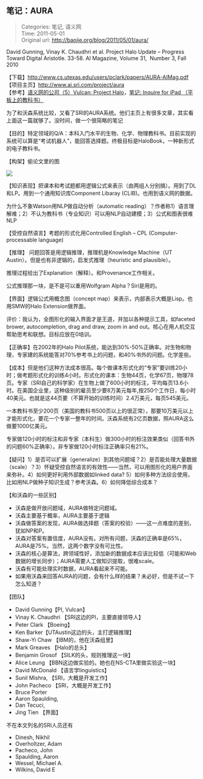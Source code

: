 笔记：AURA
---
    
> Categories: 笔记, 语义网  
> Time: 2011-05-01  
> Original url: <http://baojie.org/blog/2011/05/01/aura/>
    
David Gunning, Vinay K. Chaudhri et al. Project Halo Update – Progress Toward Digital Aristotle. 33-58. AI Magazine, Volume 31,  Number 3, Fall 2010

【下载】<http://www.cs.utexas.edu/users/pclark/papers/AURA-AIMag.pdf>  
【项目主页】<http://www.ai.sri.com/project/aura>   
【参考】[语义网的公司（5）Vulcan: Project Halo](http://baojie.org/blog/2011/04/29/vulcan/)，[笔记: Inquire for iPad （平板上的教科书）](blog.baojie.org/2011/04/30/aura-inquire-for-ipad/)

为了和沃森系统比较，又看了SRI的AURA系统。他们主页上有很多文章，其实看上面这一篇就够了。没时间，做一个很简略的笔记

【目的】特定领域的Q/A：本科入门水平的生物、化学、物理教科书。目前实现的系统可以算是“考试机器人”，能回答选择题。终极目标是HaloBook，一种新形式的电子教科书。

【构架】偷论文里的图

![](http://baojie.org/blog/wp-content/uploads/2011/05/aura.png)


【知识表现】把课本和考试题都用逻辑公式来表示（由两组人分别搞）。用到了DL和LP。用到一个通用知识库Component Libaray (CLIB)。也用到语义网的数据。

为什么不象Watson用NLP做自动分析（automatic reading）？作者称1）语言理解难；2）不认为教科书（专业知识）可以用NLP自动建模；3）公式和图表很难NLP

【受控自然语言】考题的形式化用Controlled English – CPL (Computer-processable language)

【推理】 问题回答是用逻辑推理，推理机是Knowledge Machine（UT Austin）。但是也有非逻辑的，启发式推理（heuristic and plausible）。

推理过程给出了Explanation（解释）。和Provenance工作相关。     

公式推理那一块，是不是可以重用Wolfgram Alpha？Siri是用的。

【界面】逻辑公式用概念图（concept map）来表示，内部表示大概是Lisp。也用SMW的Halo Extension做界面。

评价：我认为，全图形化的输入界面才是王道，并加以各种提示工具，如faceted brower, autocompletion, drag and draw, zoom in and out。核心在用人机交互帮助思考和联想。目标应放在0培训。

【正确率】在2002年的Halo Pilot系统，能达到30%-50%正确率。对生物和物理，专家建的系统能答对70%参考书上的问题，和40%书外的问题。化学差些。

【成本】但是他们这种方法成本很高。每个做课本形式化的“专家”要训练20小时；做考题形式化的训练4小时。形式化的课本：生物44页，化学67页，物理78页。专家（SRI自己的科学家）在生物上做了600小时的标注，平均每页13.6小时。在美国企业里，这种级别的雇员至少要8万美元每年,按250个工作日，每小时40美元。也就是这44页要（不算开始的训练时间）2.4万美元，每页545美元。

一本教科书至少200页（美国的教科书500页以上的很正常），那要10万美元以上才能形式化，要花一个专家一整年的时间。沃森系统有2亿页数据，照AURA这么做要1000亿美元。

专家做120小时的标注和非专家（本科生）做300小时的标注效果类似（回答书外的问题60%正确率）。非专家做120小时标注正确率只有21%。

【疑问】1）是否可以扩展（generalize）到其他问题域？2）是否能处理大量数据（scale）？3）怀疑受控自然语言的有效性——当然，可以用图形化的用户界面来弥补。4）如何更好利用外部数据如linked data? 5）如何多种方法综合使用，比如用NLP做种子知识生成？参考沃森。6）如何降低综合成本？

【和沃森的一些区别】

- 沃森是做开放问题域，AURA做特定问题域。
- 沃森主要基于概率，AURA主要基于逻辑
- 沃森做答案的发现，AURA做选择题（答案的校验）——这一点难度的差别，犹如NP和P。
- 沃森对答案有置信度，AURA没有。对所有问题，沃森的正确率是65%，AURA是75%。当然，这两个数字没有可比性。
- 沃森的核心是算法，跨领域性好，添加新的数据成本应该比较低（可能和Web数据的增长同步）；AURA需要人工做知识提取，很难scale。
- 沃森有可能处理实时数据，AURA看起来不可能。
- 如果用沃森来回答AURA的问题，会有什么样的结果？未必好，但是不试一下怎么知道？

【团队】

- David Gunning【PI, Vulcan】
- Vinay K. Chaudhri 【SRI这边的PI，主要直接领导人】
- Peter Clark 【Boeing】
- Ken Barker【UTAustin这边的头，主打逻辑推理】
- Shaw-Yi Chaw 【IBM的，他在沃森组里】
- Mark Greaves 【Halo的总头】 
- Benjamin Grosof 【SILK的头，规则推理这一块】 
- Alice Leung 【BBN这边做实验的。她也在NS-CTA里做实验这一块】 
- David McDonald 【语言学linguistics】 
- Sunil Mishra, 【SRI，大概是开发工作】 
- John Pacheco 【SRI，大概是开发工作】 
- Bruce Porter 
- Aaron Spaulding, 
- Dan Tecuci, 
- Jing Tien 【界面】

不在本文列名的SRI人员还有

- Dinesh, Nikhil
- Overholtzer, Adam
- Pacheco, John
- Spaulding, Aaron
- Wessel, Michael A.
- Wilkins, David E     
    